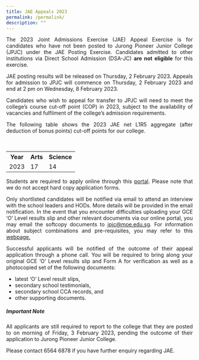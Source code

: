 ```yaml
---
title: JAE Appeals 2023
permalink: /permalink/
description: ""
---
```

<div align=justify>
<p>The 2023 Joint Admissions Exercise (JAE) Appeal Exercise is for candidates who have not been posted to Jurong Pioneer Junior College (JPJC) under the JAE Posting Exercise. Candidates admitted to other institutions via Direct School Admission (DSA-JC) <b>are not eligible </b>for this exercise.<p>

<p>JAE posting results will be released on Thursday, 2 February 2023. Appeals for admission to JPJC will commence on Thursday, 2 February 2023 and end at 2 pm on Wednesday, 8 February 2023.</p>

<p>Candidates who wish to appeal for transfer to JPJC will need to meet the college’s course cut-off point (COP) in 2023, subject to the availability of vacancies and fulfilment of the college’s admission requirements.</p>

<p>The following table shows the 2023 JAE net L1R5 aggregate (after deduction of bonus points) cut-off points for our college.</p>

<table style=”width:100%”> 
<tr> 
<th>Year</th> 
<th>Arts</th> 
<th>Science</th> 
</tr> 
<tr> 
<td>2023</td> 
<td>17</td> 
	<td>14</td> <tr></tr>
</tr>
</table>

<p>Students are required to apply online through this <a href="http://jae.jpjc.edu.sg/">portal</a>. Please note that we do not accept hard copy application forms.</p>

<p>Only shortlisted candidates will be notified via email to attend an interview with the school leaders and HODs. More details will be provided in the email notification. In the event that you encounter difficulties uploading your GCE ‘O’ Level results slip and other relevant documents via our online portal, you may email the softcopy documents to <a href="jpjc@moe.edu.sg"> jpjc@moe.edu.sg</a>. For information about subject combinations and pre-requisites, you may refer to this <a href="https://www.jpjc.moe.edu.sg/about/subject-combination/"> webpage.</a></p>

<p>Successful applicants will be notified of the outcome of their appeal application through a phone call. You will be required to bring along your original GCE ‘O’ Level results slip and Form A for verification as well as a photocopied set of the following documents:</p>


*   latest ‘O’ Level result slips,
*   secondary school testimonials,
*   secondary school CCA records, and
*   other supporting documents.

##### Important Note

All applicants are still required to report to the college that they are posted to on morning of Friday, 3 February 2023, pending the outcome of their application to Jurong Pioneer Junior College.

Please contact 6564 6878 if you have further enquiry regarding JAE.
</div>
